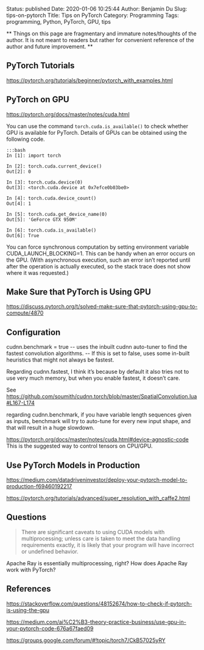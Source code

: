 Status: published
Date: 2020-01-06 10:25:44
Author: Benjamin Du
Slug: tips-on-pytorch
Title: Tips on PyTorch
Category: Programming
Tags: programming, Python, PyTorch, GPU, tips

**
Things on this page are fragmentary and immature notes/thoughts of the author.
It is not meant to readers but rather for convenient reference of the author and future improvement.
**

## PyTorch Tutorials

https://pytorch.org/tutorials/beginner/pytorch_with_examples.html


## PyTorch on GPU

https://pytorch.org/docs/master/notes/cuda.html

You can use the command `torch.cuda.is_available()`
to check whether GPU is available for PyTorch.
Details of GPUs can be obtained using the following code.


    :::bash
    In [1]: import torch

    In [2]: torch.cuda.current_device()
    Out[2]: 0

    In [3]: torch.cuda.device(0)
    Out[3]: <torch.cuda.device at 0x7efce0b03be0>

    In [4]: torch.cuda.device_count()
    Out[4]: 1

    In [5]: torch.cuda.get_device_name(0)
    Out[5]: 'GeForce GTX 950M'

    In [6]: torch.cuda.is_available()
    Out[6]: True

You can force synchronous computation by setting environment variable CUDA_LAUNCH_BLOCKING=1. 
This can be handy when an error occurs on the GPU. 
(With asynchronous execution, such an error isn’t reported until after the operation is actually executed, 
so the stack trace does not show where it was requested.)

## Make Sure that PyTorch is Using GPU

https://discuss.pytorch.org/t/solved-make-sure-that-pytorch-using-gpu-to-compute/4870

## Configuration

cudnn.benchmark = true -- uses the inbuilt cudnn auto-tuner to find the fastest convolution algorithms.
                       -- If this is set to false, uses some in-built heuristics that might not always be fastest.

Regarding cudnn.fastest, 
I think it’s because by default it also tries not to use very much memory, 
but when you enable fastest, 
it doesn’t care.

See https://github.com/soumith/cudnn.torch/blob/master/SpatialConvolution.lua#L167-L174

regarding cudnn.benchmark, 
if you have variable length sequences given as inputs, 
benchmark will try to auto-tune for every new input shape, 
and that will result in a huge slowdown.

https://pytorch.org/docs/master/notes/cuda.html#device-agnostic-code
This is the suggested way to control tensors on CPU/GPU. 

## Use PyTorch Models in Production

https://medium.com/datadriveninvestor/deploy-your-pytorch-model-to-production-f69460192217

https://pytorch.org/tutorials/advanced/super_resolution_with_caffe2.html

## Questions

> There are significant caveats to using CUDA models with multiprocessing; 
> unless care is taken to meet the data handling requirements exactly, 
> it is likely that your program will have incorrect or undefined behavior.

Apache Ray is essentially multiprocessing, right? 
How does Apache Ray work with PyTorch?


## References

https://stackoverflow.com/questions/48152674/how-to-check-if-pytorch-is-using-the-gpu

https://medium.com/ai%C2%B3-theory-practice-business/use-gpu-in-your-pytorch-code-676a67faed09

https://groups.google.com/forum/#!topic/torch7/CkB57025yRY
